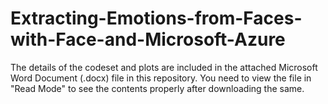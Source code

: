 # Extracting-Emotions-from-Faces-with-Face-and-Microsoft-Azure

The details of the codeset and plots are included in the attached Microsoft Word Document (.docx) file in this repository. 
You need to view the file in "Read Mode" to see the contents properly after downloading the same.
